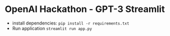 # OpenAI Hackathon - GPT-3 Streamlit
- install dependencies: `pip install -r requirements.txt`
- Run application `streamlit run app.py`